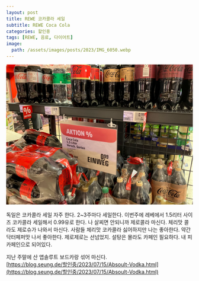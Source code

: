 ```yaml
---
layout: post
title: REWE 코카콜라 세일
subtitle: REWE Coca Cola
categories: 할인중
tags: [REWE, 음료, 다이어트]
image:
  path: /assets/images/posts/2023/IMG_6050.webp
---
```


![](/assets/images/posts/2023/IMG_6050.webp)

독일은 코카콜라 세일 자주 한다. 2~3주마다 세일한다. 이번주에 레베에서 1.5리터 사이즈 코카콜라 세일해서 0.99유로 한다. 나 살찌면 안되니까 제로콜라 마신다. 체리맛 콜라도 제로슈가 나와서 마신다. 사람들 체리맛 코카콜라 싫어하지만 나는 좋아한다. 약간 닥터페퍼맛 나서 좋아한다. 제로제로는 선넘었지. 설탕은 몰라도 카페인 필요하다. 내 피 카페인으로 되어있다.

지난 주말에 산 앱솔루트 보드카랑 섞어 마신다.\
[https://blog.seung.de/할인중/2023/07/15/Absoult-Vodka.html](https://blog.seung.de/할인중/2023/07/15/Absoult-Vodka.html)
